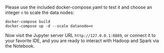 Please use the included docker-compose.yaml to test it and choose an integer `n` to scale the data nodes:

```
docker-compose build
docker-compose up -d --scale datanode=n
```

Now visit the Jupyter server URL `http://127.0.0.1:8889`, or connect it to your favorite IDE, and you are ready to interact with Hadoop and Spark via the Notebook.